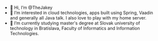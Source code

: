 - 👋 Hi, I’m @TheJakey
- 👀 I’m interested in cloud technologies, apps built using Spring, Vaadin and generally all Java talk. I also love to play with my home server.
- 🌱 I’m currently studying master's degree at Slovak university of technology in Bratislava, Faculty of Informatics and Information Technologies.

<!---
TheJakey/TheJakey is a ✨ special ✨ repository because its `README.md` (this file) appears on your GitHub profile.
You can click the Preview link to take a look at your changes.
--->
